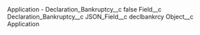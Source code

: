 <?xml version="1.0" encoding="UTF-8"?>
<CustomMetadata xmlns="http://soap.sforce.com/2006/04/metadata" xmlns:xsi="http://www.w3.org/2001/XMLSchema-instance" xmlns:xsd="http://www.w3.org/2001/XMLSchema">
    <label>Application - Declaration_Bankruptcy__c</label>
    <protected>false</protected>
    <values>
        <field>Field__c</field>
        <value xsi:type="xsd:string">Declaration_Bankruptcy__c</value>
    </values>
    <values>
        <field>JSON_Field__c</field>
        <value xsi:type="xsd:string">declbankrcy</value>
    </values>
    <values>
        <field>Object__c</field>
        <value xsi:type="xsd:string">Application</value>
    </values>
</CustomMetadata>
